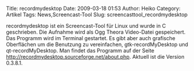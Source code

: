 Title: recordmydesktop
Date: 2009-03-18 01:53
Author: Heiko
Category: Artikel
Tags: News,Screencast-Tool
Slug: screencasttool_recordmydesktop

recordmydesktop ist ein Screencast-Tool für Linux und wurde in C geschrieben.
Die Aufnahme wird als Ogg Theora Video-Datei gespeichert. Das Programm wird im
Terminal gestartet. Es gibt aber auch grafische Oberflächen um die Benutzung
zu vereinfachen, gtk-recordMyDesktop und qt-recordMyDesktop. Man findet das
Programm auf der Seite  
<http://recordmydesktop.sourceforge.net/about.php>. Aktuell ist die Version
0.3.8.1.


